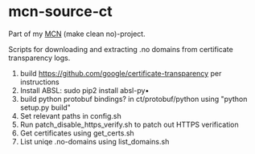 # mcn-source-ct

Part of my [MCN](https://github.com/search?q=user%3AKagee+mcn+in%3Aname&type=Repositories) (make clean no)-project.

Scripts for downloading and extracting .no domains from certificate transparency logs.

1. build https://github.com/google/certificate-transparency per instructions
2. Install ABSL: sudo pip2 install absl-py•
3. build python protobuf bindings? in ct/protobuf/python using "python setup.py build"
4. Set relevant paths in config.sh
5. Run patch_disable_https_verify.sh to patch out HTTPS verification
6. Get certificates using get_certs.sh
7. List uniqe .no-domains using list_domains.sh
